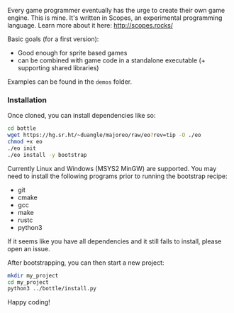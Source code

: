 Every game programmer eventually has the urge to create their own game engine. This is mine. It's written in Scopes, an experimental programming language. Learn more about it here: http://scopes.rocks/

Basic goals (for a first version):
- Good enough for sprite based games
- can be combined with game code in a standalone executable (+ supporting shared libraries)

Examples can be found in the `demos` folder.

### Installation
Once cloned, you can install dependencies like so:

``` sh
cd bottle
wget https://hg.sr.ht/~duangle/majoreo/raw/eo?rev=tip -O ./eo
chmod +x eo
./eo init
./eo install -y bootstrap
```

Currently Linux and Windows (MSYS2 MinGW) are supported. You may need to install the following programs prior to running the bootstrap recipe:
- git
- cmake
- gcc
- make
- rustc
- python3

If it seems like you have all dependencies and it still fails to install, please open an issue.

After bootstrapping, you can then start a new project:

``` sh
mkdir my_project
cd my_project
python3 ../bottle/install.py
```

Happy coding!

